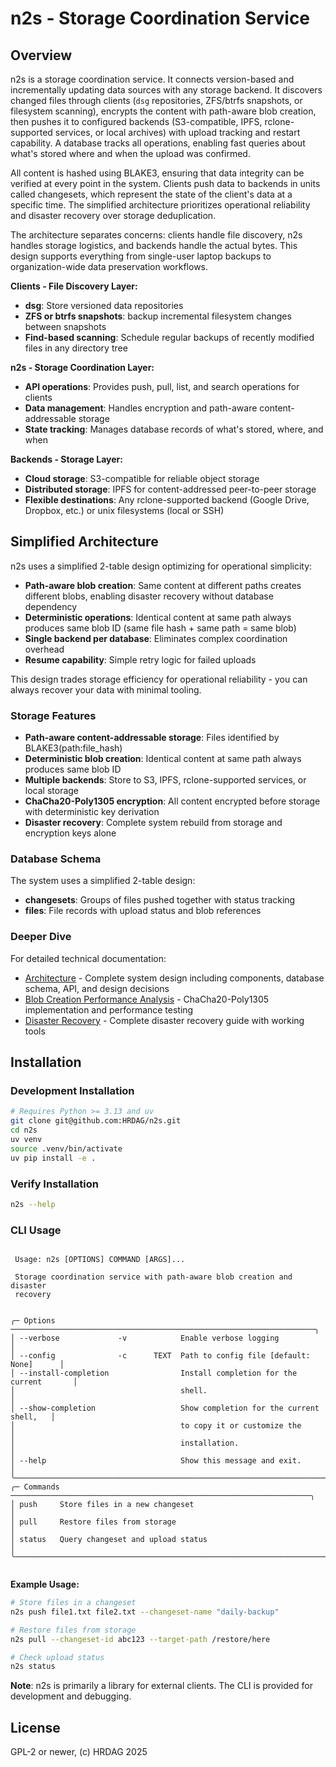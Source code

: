<!-- 
  Author: PB & Claude
  Maintainer: PB
  Original date: 2025.06.08
  License: (c) HRDAG, 2025, GPL-2 or newer
 --> 

# n2s - Storage Coordination Service

## Overview

n2s is a storage coordination service. It connects version-based and incrementally updating data sources with any storage backend. It discovers changed files through clients (`dsg` repositories, ZFS/btrfs snapshots, or filesystem scanning), encrypts the content with path-aware blob creation, then pushes it to configured backends (S3-compatible, IPFS, rclone-supported services, or local archives) with upload tracking and restart capability. A database tracks all operations, enabling fast queries about what's stored where and when the upload was confirmed.

All content is hashed using BLAKE3, ensuring that data integrity can be verified at every point in the system. Clients push data to backends in units called changesets, which represent the state of the client's data at a specific time. The simplified architecture prioritizes operational reliability and disaster recovery over storage deduplication.

The architecture separates concerns: clients handle file discovery, n2s handles storage logistics, and backends handle the actual bytes. This design supports everything from single-user laptop backups to organization-wide data preservation workflows.

**Clients - File Discovery Layer:**
- **dsg**: Store versioned data repositories
- **ZFS or btrfs snapshots**: backup incremental filesystem changes between snapshots
- **Find-based scanning**: Schedule regular backups of recently modified files in any directory tree

**n2s - Storage Coordination Layer:**
- **API operations**: Provides push, pull, list, and search operations for clients
- **Data management**: Handles encryption and path-aware content-addressable storage
- **State tracking**: Manages database records of what's stored, where, and when

**Backends - Storage Layer:**
- **Cloud storage**: S3-compatible for reliable object storage
- **Distributed storage**: IPFS for content-addressed peer-to-peer storage
- **Flexible destinations**: Any rclone-supported backend (Google Drive, Dropbox, etc.) or unix filesystems (local or SSH)

## Simplified Architecture

n2s uses a simplified 2-table design optimizing for operational simplicity:
- **Path-aware blob creation**: Same content at different paths creates different blobs, enabling disaster recovery without database dependency
- **Deterministic operations**: Identical content at same path always produces same blob ID (same file hash + same path = same blob)
- **Single backend per database**: Eliminates complex coordination overhead
- **Resume capability**: Simple retry logic for failed uploads

This design trades storage efficiency for operational reliability - you can always recover your data with minimal tooling.

### Storage Features
- **Path-aware content-addressable storage**: Files identified by BLAKE3(path:file_hash)
- **Deterministic blob creation**: Identical content at same path always produces same blob ID
- **Multiple backends**: Store to S3, IPFS, rclone-supported services, or local storage  
- **ChaCha20-Poly1305 encryption**: All content encrypted before storage with deterministic key derivation
- **Disaster recovery**: Complete system rebuild from storage and encryption keys alone

### Database Schema

The system uses a simplified 2-table design:
- **changesets**: Groups of files pushed together with status tracking
- **files**: File records with upload status and blob references

### Deeper Dive

For detailed technical documentation:
- [Architecture](docs/architecture.md) - Complete system design including components, database schema, API, and design decisions
- [Blob Creation Performance Analysis](docs/blob-creation-performance-analysis.md) - ChaCha20-Poly1305 implementation and performance testing
- [Disaster Recovery](recovery/README.md) - Complete disaster recovery guide with working tools

## Installation

### Development Installation

```bash
# Requires Python >= 3.13 and uv
git clone git@github.com:HRDAG/n2s.git
cd n2s
uv venv
source .venv/bin/activate
uv pip install -e .
```

### Verify Installation

```bash
n2s --help
```

### CLI Usage

<!--- CLI help output start --->
```
                                                                                
 Usage: n2s [OPTIONS] COMMAND [ARGS]...                                         
                                                                                
 Storage coordination service with path-aware blob creation and disaster        
 recovery                                                                       
                                                                                
                                                                                
╭─ Options ────────────────────────────────────────────────────────────────────╮
│ --verbose             -v            Enable verbose logging                   │
│ --config              -c      TEXT  Path to config file [default: None]      │
│ --install-completion                Install completion for the current       │
│                                     shell.                                   │
│ --show-completion                   Show completion for the current shell,   │
│                                     to copy it or customize the              │
│                                     installation.                            │
│ --help                              Show this message and exit.              │
╰──────────────────────────────────────────────────────────────────────────────╯
╭─ Commands ───────────────────────────────────────────────────────────────────╮
│ push     Store files in a new changeset                                      │
│ pull     Restore files from storage                                          │
│ status   Query changeset and upload status                                   │
╰──────────────────────────────────────────────────────────────────────────────╯


```
<!--- CLI help output end --->

**Example Usage:**
```bash
# Store files in a changeset
n2s push file1.txt file2.txt --changeset-name "daily-backup"

# Restore files from storage  
n2s pull --changeset-id abc123 --target-path /restore/here

# Check upload status
n2s status
```

**Note**: n2s is primarily a library for external clients. The CLI is provided for development and debugging.


## License

GPL-2 or newer, (c) HRDAG 2025
